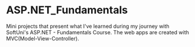 # ASP.NET_Fundamentals
Mini projects that present what I've learned during my journey with SoftUni's ASP.NET - Fundamentals Course. The web apps are created with MVC(Model-View-Controller). 
